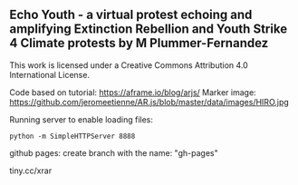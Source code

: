 Echo Youth - a virtual protest echoing and amplifying Extinction Rebellion and Youth Strike 4 Climate protests 
by M Plummer-Fernandez
---

This work is licensed under a Creative Commons Attribution 4.0 International License.



Code based on tutorial: https://aframe.io/blog/arjs/
Marker image: https://github.com/jeromeetienne/AR.js/blob/master/data/images/HIRO.jpg



Running server to enable loading files:

```
python -m SimpleHTTPServer 8888
```

github pages: create branch with the name: "gh-pages"

tiny.cc/xrar
